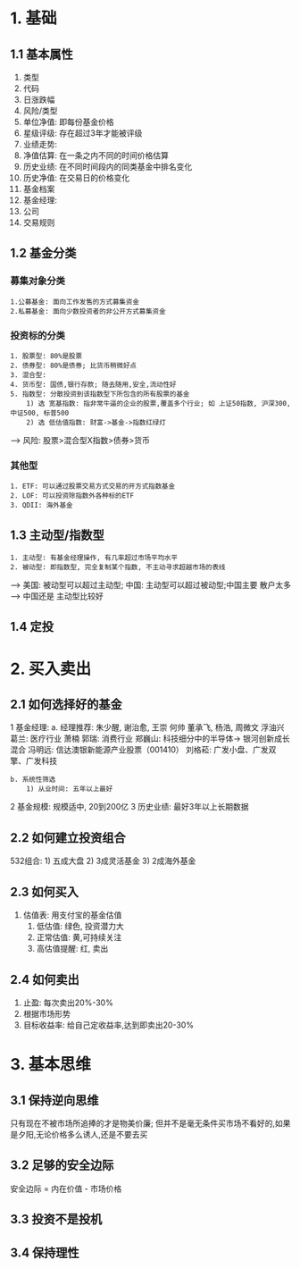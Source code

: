 # 1. 基础
## 1.1 基本属性
1. 类型
2. 代码
3. 日涨跌幅
4. 风险/类型
5. 单位净值: 即每份基金价格
6. 星级评级: 存在超过3年才能被评级
7. 业绩走势: 
8. 净值估算: 在一条之内不同的时间价格估算
9. 历史业绩: 在不同时间段内的同类基金中排名变化
10. 历史净值: 在交易日的价格变化
11. 基金档案
12. 基金经理: 
13. 公司
14. 交易规则
## 1.2 基金分类
### 募集对象分类
    1.公募基金: 面向工作发售的方式募集资金
    2.私募基金: 面向少数投资者的非公开方式募集资金
### 投资标的分类
    1. 股票型: 80%是股票
    2. 债券型: 80%是债券; 比货币稍微好点
    3. 混合型:
    4. 货币型: 国债,银行存款; 随去随用,安全,流动性好
    5. 指数型: 分散投资到该指数型下所包含的所有股票的基金
        1) 选 宽基指数: 指非常牛逼的企业的股票,覆盖多个行业; 如 上证50指数, 沪深300, 中证500, 标普500
        2) 选 低估值指数: 财富->基金->指数红绿灯
--> 风险: 股票>混合型X指数>债券>货币
### 其他型
    1. ETF: 可以通过股票交易方式交易的开方式指数基金
    2. LOF: 可以投资除指数外各种标的ETF
    3. QDII: 海外基金 
## 1.3 主动型/指数型
    1. 主动型: 有基金经理操作, 有几率超过市场平均水平
    2. 被动型: 即指数型, 完全复制某个指数, 不主动寻求超越市场的表线
--> 美国: 被动型可以超过主动型; 中国: 主动型可以超过被动型;中国主要 散户太多
--> 中国还是 主动型比较好
## 1.4 定投
# 2. 买入卖出
## 2.1 如何选择好的基金
1 基金经理: 
    a. 经理推荐: 
        朱少醒, 
        谢治愈, 
        王崇
        何帅
        董承飞,
        杨浩,
        周微文
        浮油兴
        葛兰: 医疗行业
        萧楠
        郭瑞: 消费行业
        郑巍山: 科技细分中的半导体-> 银河创新成长混合
        冯明远: 信达澳银新能源产业股票（001410）
        刘格菘: 广发小盘、广发双擎、广发科技


    b. 系统性筛选
        1) 从业时间: 五年以上最好
2 基金规模: 规模适中, 20到200亿
3 历史业绩: 最好3年以上长期数据
## 2.2 如何建立投资组合
532组合: 
    1) 五成大盘
    2) 3成灵活基金
    3) 2成海外基金
## 2.3 如何买入
1. 估值表: 用支付宝的基金估值
    1) 低估值: 绿色, 投资潜力大
    2) 正常估值: 黄,可持续关注
    3) 高估值提醒: 红, 卖出
## 2.4 如何卖出
1. 止盈: 每次卖出20%-30%
2. 根据市场形势
3. 目标收益率: 给自己定收益率,达到即卖出20-30%
# 3. 基本思维
## 3.1 保持逆向思维
只有现在不被市场所追捧的才是物美价廉; 但并不是毫无条件买市场不看好的,如果是夕阳,无论价格多么诱人,还是不要去买
## 3.2 足够的安全边际
安全边际 = 内在价值 - 市场价格
## 3.3 投资不是投机
## 3.4 保持理性
